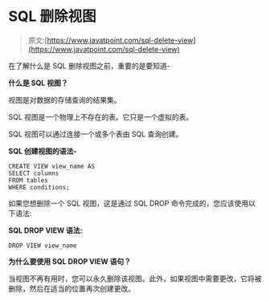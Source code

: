 # SQL 删除视图

> 原文:[https://www.javatpoint.com/sql-delete-view](https://www.javatpoint.com/sql-delete-view)

在了解什么是 SQL 删除视图之前，重要的是要知道-

**什么是 SQL 视图？**

视图是对数据的存储查询的结果集。

SQL 视图是一个物理上不存在的表。它只是一个虚拟的表。

SQL 视图可以通过连接一个或多个表由 SQL 查询创建。

**SQL 创建视图的语法-**

```
CREATE VIEW view_name AS 
SELECT columns
FROM tables
WHERE conditions;

```

如果您想删除一个 SQL 视图，这是通过 SQL DROP 命令完成的，您应该使用以下语法:

**SQL DROP VIEW 语法:**

```
DROP VIEW view_name

```

**为什么要使用 SQL DROP VIEW 语句？**

当视图不再有用时，您可以永久删除该视图。此外，如果视图中需要更改，它将被删除，然后在适当的位置再次创建更改。
